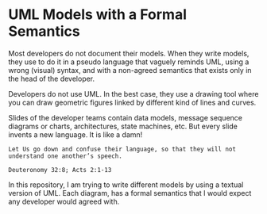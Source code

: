 # UML Models with a Formal Semantics

Most developers do not document their models. When they write models,
they use to do it in a pseudo language that vaguely reminds UML, using
a wrong (visual) syntax, and with a non-agreed semantics that exists
only in the head of the developer.

Developers do not use UML. In the best case, they use a drawing tool
where you can draw geometric figures linked by different kind of lines
and curves.

Slides of the developer teams contain data models, message sequence
diagrams or charts, architectures, state machines, etc. But every
slide invents a new language. It is like a damn!

    Let Us go down and confuse their language, so that they will not understand one another’s speech.

    Deuteronomy 32:8; Acts 2:1-13

In this repository, I am trying to write different models by using a
textual version of UML. Each diagram, has a formal semantics that I
would expect any developer would agreed with.
